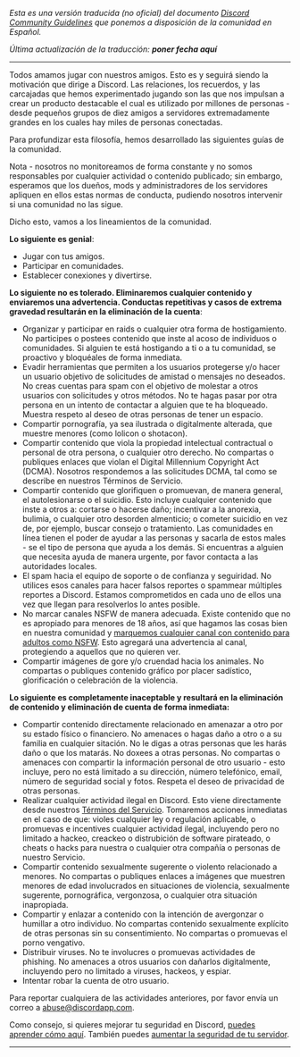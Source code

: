 
*Esta es una versión traducida (no oficial) del documento [Discord Community Guidelines](https://discordapp.com/guidelines)
que ponemos a disposición de la comunidad en Español.*

*Última actualización de la traducción: __poner fecha aquí__*

---

Todos amamos jugar con nuestros amigos. Esto es y seguirá siendo la
motivación que dirige a Discord. Las relaciones, los recuerdos, y las
carcajadas que hemos experimentado jugando son las que nos impulsan a crear
un producto destacable el cual es utilizado por millones de personas - desde
pequeños grupos de diez amigos a servidores extremadamente grandes en los
cuales hay miles de personas conectadas.

Para profundizar esta filosofía, hemos desarrollado las siguientes guías
de la comunidad.

Nota - nosotros no monitoreamos de forma constante y no somos responsables
por cualquier actividad o contenido publicado; sin embargo, esperamos que
los dueños, mods y administradores de los servidores apliquen en ellos estas
normas de conducta, pudiendo nosotros intervenir si una comunidad no las sigue.

Dicho esto, vamos a los lineamientos de la comunidad.

**Lo siguiente es genial**:
* Jugar con tus amigos.
* Participar en comunidades.
* Establecer conexiones y divertirse.

**Lo siguiente no es tolerado. Eliminaremos cualquier contenido y enviaremos una advertencia.
Conductas repetitivas y casos de extrema gravedad resultarán en la eliminación de la cuenta**:

* Organizar y participar en raids o cualquier otra forma de hostigamiento.
No participes o postees contenido que inste al acoso de individuos o comunidades.
Si alguien te está hostigando a ti o a tu comunidad, se proactivo y bloquéales de
forma inmediata.
* Evadir herramientas que permiten a los usuarios protegerse y/o hacer un usuario
objetivo de solicitudes de amistad o mensajes no deseados. No creas cuentas para
spam con el objetivo de molestar a otros usuarios con solicitudes y otros métodos.
No te hagas pasar por otra persona en un intento de contactar a alguien que te ha
bloqueado. Muestra respeto al deseo de otras personas de tener un espacio.
* Compartir pornografía, ya sea ilustrada o digitalmente alterada, que muestre
menores (como lolicon o shotacon).
* Compartir contenido que viola la propiedad intelectual contractual o personal
de otra persona, o cualquier otro derecho. No compartas o publiques enlaces que
violan el Digital Millennium Copyright Act (DCMA). Nosotros respondemos a las
solicitudes DCMA, tal como se describe en nuestros Términos de Servicio.
* Compartir contenido que glorifiquen o promuevan, de manera general, el
autolesionarse o el suicidio. Esto incluye cualquier contenido que inste a otros
a: cortarse o hacerse daño; incentivar a la anorexia, bulimia, o cualquier otro
desorden almenticio; o cometer suicidio en vez de, por ejemplo, buscar consejo
o tratamiento. Las comunidades en línea tienen el poder de ayudar a las personas
y sacarla de estos males - se el tipo de persona que ayuda a los demás. Si
encuentras a alguien que necesita ayuda de manera urgente, por favor contacta
a las autoridades locales.
* El spam hacia el equipo de soporte o de confianza y seguiridad. No utilices
esos canales para hacer falsos reportes o spammear múltiples reportes a Discord.
Estamos comprometidos en cada uno de ellos una vez que llegan para resolverlos
lo antes posible.
* No marcar canales NSFW de manera adecuada. Existe contenido que no es apropiado
para menores de 18 años, así que hagamos las cosas bien en nuestra comunidad y
[marquemos cualquier canal con contenido para adultos como NSFW](https://support.discordapp.com/hc/en-us/articles/115000084051).
Esto agregará una advertencia al canal, protegiendo a aquellos que no quieren ver.
* Compartir imágenes de gore y/o cruendad hacia los animales. No compartas o
publiques contenido gráfico por placer sadístico, glorificación o celebración
de la violencia.

**Lo siguiente es completamente inaceptable y resultará en la eliminación de
contenido y eliminación de cuenta de forma inmediata:**

* Compartir contenido directamente relacionado en amenazar a otro por su estado
físico o financiero. No amenaces o hagas daño a otro o a su familia en cualquier
sitación. No le digas a otras personas que les harás daño o que los matarás. No
doxees a otras personas. No compartas o amenaces con compartir la información
personal de otro usuario - esto incluye, pero no está limitado a su dirección,
número telefónico, email, número de seguridad social y fotos. Respeta el deseo
de privacidad de otras personas.
* Realizar cualquier actividad ilegal en Discord. Esto viene directamente desde
nuestros [Términos del Servicio](https://discordapp.com/terms).
Tomaremos acciones inmediatas en el caso de que: violes cualquier ley o 
regulación aplicable, o promuevas e incentives cualquier actividad ilegal,
incluyendo pero no limitado a hackeo, creackeo o distrubición de software
pirateado, o cheats o hacks para nuestra o cualquier otra compañía o personas
de nuestro Servicio.
* Compartir contenido sexualmente sugerente o violento relacionado a menores.
No compartas o publiques enlaces a imágenes que muestren menores de edad
involucrados en situaciones de violencia, sexualmente sugerente, pornográfica,
vergonzosa, o cualquier otra situación inapropiada.
* Compartir y enlazar a contenido con la intención de avergonzar o humillar
a otro individuo. No compartas contenido sexualmente explícito de otras
personas sin su consentimiento. No compartas o promuevas el porno vengativo.
* Distribuir viruses. No te involucres o promuevas actividades de phishing.
No amenaces a otros usuarios con dañarlos digitalmente, incluyendo pero no
limitado a viruses, hackeos, y espiar.
* Intentar robar la cuenta de otro usuario.

Para reportar cualquiera de las actividades anteriores, por favor envía un
correo a [abuse@discordapp.com](mailto:abuse@discordapp.com).

Como consejo, si quieres mejorar tu seguridad en Discord, [puedes aprender cómo
aquí](https://support.discordapp.com/hc/en-us/articles/115000089272).
También puedes [aumentar la seguridad de tu servidor](https://support.discordapp.com/hc/en-us/articles/115000088971).

---
    
